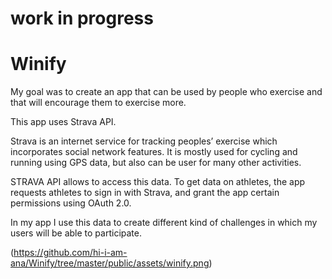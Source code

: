 # work in progress
# Winify
My goal was to create an app that can be used by people who exercise and that will encourage them to exercise more.

This app uses Strava API.

Strava is an internet service for tracking peoples’ exercise which incorporates social network features.
It is mostly used for cycling and running using GPS data, but also can be user for many other activities.

STRAVA API allows to access this data. To get data on athletes, the app requests athletes to sign in with Strava, and grant the app certain permissions using OAuth 2.0.

In my app I use this data to create different kind of challenges in which my users will be able to participate.

(https://github.com/hi-i-am-ana/Winify/tree/master/public/assets/winify.png)
